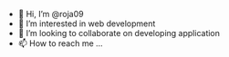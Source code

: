 - 👋 Hi, I’m @roja09
- 👀 I’m interested in web development
- 💞️ I’m looking to collaborate on developing application
- 📫 How to reach me ...

<!---
roja09/roja09 is a ✨ special ✨ repository because its `README.md` (this file) appears on your GitHub profile.
You can click the Preview link to take a look at your changes.
--->
